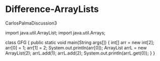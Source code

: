 # Difference-ArrayLists
CarlosPalmaDiscussion3

import java.util.ArrayList;
import java.util.Arrays;

class GFG {
    public static void main(String args[])
    {
        int[] arr = new int[2];
        arr[0] = 1;
        arr[1] = 2;
        System.out.println(arr[0]);
        ArrayList<Integer> arrL = new ArrayList<Integer>(2);
        arrL.add(1);
        arrL.add(2);
        System.out.println(arrL.get(0));
    }
}
